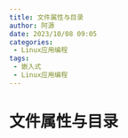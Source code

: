 ```yaml
---
title: 文件属性与目录
author: 阿源
date: 2023/10/08 09:05
categories:
 - Linux应用编程
tags:
 - 嵌入式
 - Linux应用编程
---
```

# 文件属性与目录
